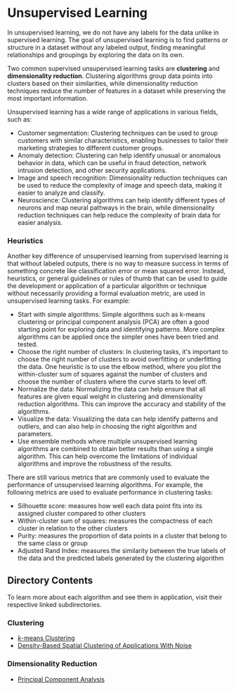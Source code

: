 # Unsupervised Learning

In unsupervised learning, we do not have any labels for the data unlike in supervised learning. The goal of unsupervised learning is to find patterns or structure in a dataset without any labeled output, finding meaningful relationships and groupings by exploring the data on its own. 

Two common supervised unsupervised learning tasks are **clustering** and **dimensionality reduction**. Clustering algorithms group data points into clusters based on their similarities, while dimensionality reduction techniques reduce the number of features in a dataset while preserving the most important information.

Unsupervised learning has a wide range of applications in various fields, such as:

* Customer segmentation: Clustering techniques can be used to group customers with similar characteristics, enabling businesses to tailor their marketing strategies to different customer groups.
* Anomaly detection: Clustering can help identify unusual or anomalous behavior in data, which can be useful in fraud detection, network intrusion detection, and other security applications.
* Image and speech recognition: Dimensionality reduction techniques can be used to reduce the complexity of image and speech data, making it easier to analyze and classify.
* Neuroscience: Clustering algorithms can help identify different types of neurons and map neural pathways in the brain, while dimensionality reduction techniques can help reduce the complexity of brain data for easier analysis.

### Heuristics

Another key difference of unsupervised learning from supervised learning is that without labeled outputs, there is no way to measure success in terms of something concrete like classification error or mean squared error. Instead, heuristics, or general guidelines or rules of thumb that can be used to guide the development or application of a particular algorithm or technique without necessarily providing a formal evaluation metric, are used in unsupervised learning tasks. For example:

* Start with simple algorithms: Simple algorithms such as k-means clustering or principal component analysis (PCA) are often a good starting point for exploring data and identifying patterns. More complex algorithms can be applied once the simpler ones have been tried and tested.
* Choose the right number of clusters: In clustering tasks, it's important to choose the right number of clusters to avoid overfitting or underfitting the data. One heuristic is to use the elbow method, where you plot the within-cluster sum of squares against the number of clusters and choose the number of clusters where the curve starts to level off.
* Normalize the data: Normalizing the data can help ensure that all features are given equal weight in clustering and dimensionality reduction algorithms. This can improve the accuracy and stability of the algorithms.
* Visualize the data: Visualizing the data can help identify patterns and outliers, and can also help in choosing the right algorithm and parameters.
* Use ensemble methods where multiple unsupervised learning algorithms are combined to obtain better results than using a single algorithm. This can help overcome the limitations of individual algorithms and improve the robustness of the results.

There are still various metrics that are commonly used to evaluate the performance of unsupervised learning algorithms. For example, the following metrics are used to evaluate performance in clustering tasks:

* Silhouette score: measures how well each data point fits into its assigned cluster compared to other clusters
* Within-cluster sum of squares: measures the compactness of each cluster in relation to the other clusters
* Purity: measures the proportion of data points in a cluster that belong to the same class or group
* Adjusted Rand Index: measures the similarity between the true labels of the data and the predicted labels generated by the clustering algorithm

## Directory Contents

To learn more about each algorithm and see them in application, visit their respective linked subdirectories.

### Clustering
* [*k*-means Clustering](https://github.com/kary5678/INDE-577/tree/main/unsupervised-learning/k-means_clustering)
* [Density-Based Spatial Clustering of Applications With Noise](https://github.com/kary5678/INDE-577/tree/main/unsupervised-learning/dbscan)


### Dimensionality Reduction
* [Principal Component Analysis](https://github.com/kary5678/INDE-577/tree/main/unsupervised-learning/pca)
